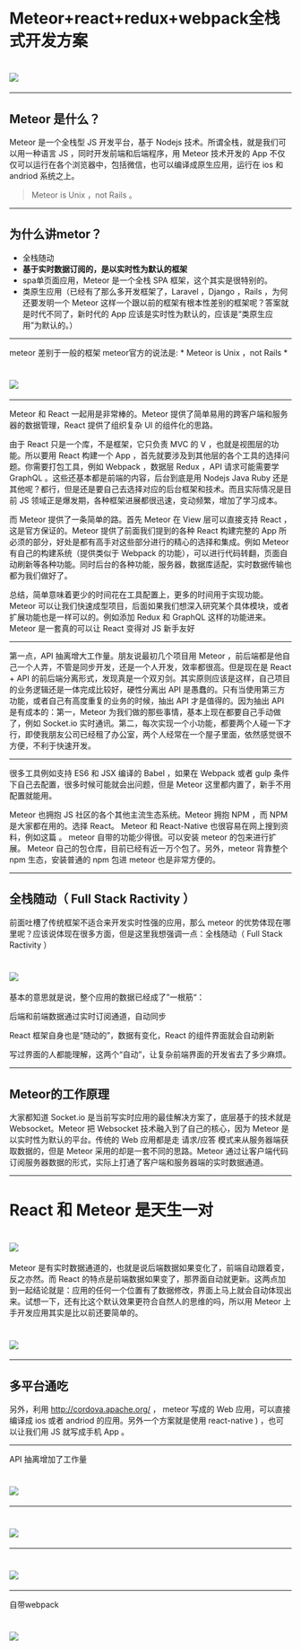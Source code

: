 <!-- $theme: gaia -->

Meteor+react+redux+webpack全栈式开发方案
===
# ![](C:/Users/aymonyu/Desktop/分享ppt/1.png)

---
## Meteor 是什么？

Meteor 是一个全栈型 JS 开发平台，基于 Nodejs 技术。所谓全栈，就是我们可以用一种语言 JS ，同时开发前端和后端程序，用 Meteor 技术开发的 App 不仅仅可以运行在各个浏览器中，包括微信，也可以编译成原生应用，运行在 ios 和 andriod 系统之上。

> Meteor is Unix ，not Rails 。

---
## 为什么讲metor？
- 全栈随动
- **基于实时数据订阅的，是以实时性为默认的框架**
- spa单页面应用，Meteor 是一个全栈 SPA 框架，这个其实是很特别的。
- 类原生应用（已经有了那么多开发框架了，Laravel ，Django ，Rails ，为何还要发明一个 Meteor 这样一个跟以前的框架有根本性差别的框架呢？答案就是时代不同了，新时代的 App 应该是实时性为默认的，应该是“类原生应用”为默认的。）

---
meteor 差别于一般的框架
meteor官方的说法是: * Meteor is Unix ，not Rails *
# ![](C:/Users/aymonyu/Desktop/分享ppt/2.png)

---
Meteor 和 React 一起用是非常棒的。Meteor 提供了简单易用的跨客户端和服务器的数据管理，React 提供了组织复杂 UI 的组件化的思路。

由于 React 只是一个库，不是框架，它只负责 MVC 的 V ，也就是视图层的功能。所以要用 React 构建一个 App ，首先就要涉及到其他层的各个工具的选择问题。你需要打包工具，例如 Webpack ，数据层 Redux ，API 请求可能需要学 GraphQL 。这些还基本都是前端的内容，后台到底是用 Nodejs Java Ruby 还是其他呢？都行，但是还是要自己去选择对应的后台框架和技术。而且实际情况是目前 JS 领域正是爆发期，各种框架进展都很迅速，变动频繁，增加了学习成本。

而 Meteor 提供了一条简单的路。首先 Meteor 在 View 层可以直接支持 React ，这是官方保证的。Meteor 提供了前面我们提到的各种 React 构建完整的 App 所必须的部分，好处是都有高手对这些部分进行的精心的选择和集成。例如 Meteor 有自己的构建系统（提供类似于 Webpack 的功能），可以进行代码转翻，页面自动刷新等各种功能。同时后台的各种功能，服务器，数据库适配，实时数据传输也都为我们做好了。

总结，简单意味着更少的时间花在工具配置上，更多的时间用于实现功能。Meteor 可以让我们快速成型项目，后面如果我们想深入研究某个具体模块，或者扩展功能也是一样可以的。例如添加 Redux 和 GraphQL 这样的功能进来。Meteor 是一套真的可以让 React 变得对 JS 新手友好

---

第一点，API 抽离增大工作量。朋友说最初几个项目用 Meteor ，前后端都是他自己一个人弄，不管是同步开发，还是一个人开发，效率都很高。但是现在是 React + API 的前后端分离形式，发现真是一个双刃剑。其实原则应该是这样，自己项目的业务逻辑还是一体完成比较好，硬性分离出 API 是愚蠢的。只有当使用第三方功能，或者自己有高度重复的业务的时候，抽出 API 才是值得的。因为抽出 API 是有成本的：第一，Meteor 为我们做的那些事情，基本上现在都要自己手动做了，例如 Socket.io 实时通讯。第二，每次实现一个小功能，都要两个人碰一下才行，即使我朋友公司已经租了办公室，两个人经常在一个屋子里面，依然感觉很不方便，不利于快速开发。

---


很多工具例如支持 ES6 和 JSX 编译的 Babel ，如果在 Webpack 或者 gulp 条件下自己去配置，很多时候可能就会出问题，但是 Meteor 这里都内置了，新手不用配置就能用。

Meteor 也拥抱 JS 社区的各个其他主流生态系统。Meteor 拥抱 NPM ，而 NPM 是大家都在用的。选择 React。 Meteor 和 React-Native 也很容易在网上搜到资料，例如这篇 。
meteor 自带的功能少得很。可以安装 meteor 的包来进行扩展。 Meteor 自己的包仓库，目前已经有近一万个包了。另外，meteor 背靠整个 npm 生态，安装普通的 npm 包进 meteor 也是非常方便的。

---

## 全栈随动（ Full Stack Ractivity ）

前面吐槽了传统框架不适合来开发实时性强的应用，那么 meteor 的优势体现在哪里呢？应该说体现在很多方面，但是这里我想强调一点：全栈随动（ Full Stack Ractivity ）


# ![](C:/Users/aymonyu/Desktop/分享ppt/182-meteor-stack.png)
基本的意思就是说，整个应用的数据已经成了”一根筋“：

后端和前端数据通过实时订阅通道，自动同步

React 框架自身也是“随动的”，数据有变化，React 的组件界面就会自动刷新

写过界面的人都能理解，这两个“自动”，让复杂前端界面的开发省去了多少麻烦。

---
## Meteor的工作原理
大家都知道 Socket.io 是当前写实时应用的最佳解决方案了，底层基于的技术就是 Websocket。Meteor 把 Websocket 技术融入到了自己的核心，因为 Meteor 是以实时性为默认的平台。传统的 Web 应用都是走 请求/应答 模式来从服务器端获取数据的，但是 Meteor 采用的却是一套不同的思路。Meteor 通过让客户端代码订阅服务器数据的形式，实际上打通了客户端和服务器端的实时数据通道。

---

# React 和 Meteor 是天生一对
# ![](C:/Users/aymonyu/Desktop/分享ppt/5.png)

Meteor 是有实时数据通道的，也就是说后端数据如果变化了，前端自动跟着变，反之亦然。而 React 的特点是前端数据如果变了，那界面自动就更新。这两点加到一起结论就是：应用的任何一个位置有了数据修改，界面上马上就会自动体现出来。试想一下，还有比这个默认效果更符合自然人的思维的吗，所以用 Meteor 上手开发应用其实是比以前还要简单的。
# ![](C:/Users/aymonyu/Desktop/分享ppt/182-meteor-react.png)

---
## 多平台通吃

另外，利用 http://cordova.apache.org/ ， meteor 写成的 Web 应用，可以直接编译成 ios 或者 andriod 的应用。另外一个方案就是使用 react-native ) ，也可以让我们用 JS 就写成手机 App 。

---
API 抽离增加了工作量
# ![](C:/Users/aymonyu/Desktop/分享ppt/6.png)
---

# ![](C:/Users/aymonyu/Desktop/分享ppt/3.png)

---
# ![](C:/Users/aymonyu/Desktop/分享ppt/3.png)

---
自带webpack
# ![](C:/Users/aymonyu/Desktop/分享ppt/7.png)

